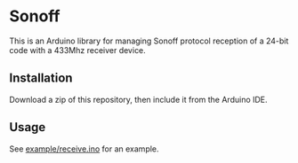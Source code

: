 Sonoff
======

This is an Arduino library for managing Sonoff protocol reception of a 24-bit
code with a 433Mhz receiver device.


Installation
------------

Download a zip of this repository, then include it from the Arduino IDE.


Usage
-----

See [example/receive.ino](example/receive.ino) for an example.

